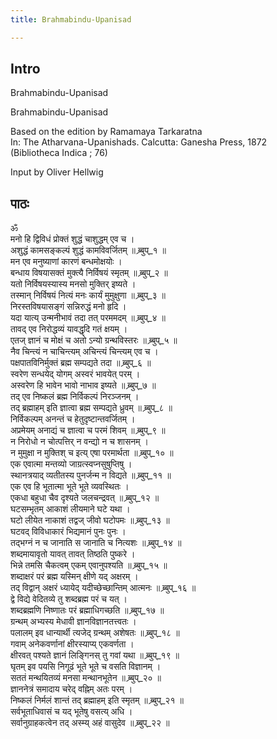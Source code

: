 ```yaml
---
title: Brahmabindu-Upanisad

---
```

## Intro
  
  
  
  
Brahmabindu-Upanisad  
  
  
  
  
Brahmabindu-Upanisad  
  
Based on the edition by Ramamaya Tarkaratna  
In: The Atharvana-Upanishads.  Calcutta: Ganesha Press, 1872  
(Bibliotheca Indica ; 76)  
  
Input by Oliver Hellwig  
  
  
  
  


## पाठः
  
  
  
  
  
  
  
ॐ  
मनो हि द्विविधं प्रोक्तं शुद्धं चाशुद्धम् एव च  ।  
अशुद्धं कामसङ्कल्पं शुद्धं कामविवर्जितम्  ॥ ब्र्बुप्_१ ॥  
मन एव मनुष्याणां कारणं बन्धमोक्षयोः  ।  
बन्धाय विषयासक्तं मुक्त्यै निर्विषयं स्मृतम्  ॥ ब्र्बुप्_२ ॥  
यतो निर्विषयस्यास्य मनसो मुक्तिर् इष्यते  ।  
तस्मान् निर्विषयं नित्यं मनः कार्यं मुमुक्षुणा  ॥ ब्र्बुप्_३ ॥  
निरस्तविषयासङ्गं सन्निरुद्धं मनो हृदि  ।  
यदा यात्य् उन्मनीभावं तदा तत् परममदम्  ॥ ब्र्बुप्_४ ॥  
तावद् एव निरोद्धव्यं यावद्धृदि गतं क्षयम्  ।  
एतज् ज्ञानं च मोक्षं च अतो ऽन्यो ग्रन्थविस्तरः  ॥ ब्र्बुप्_५ ॥  
नैव चिन्त्यं न चाचिन्त्यम् अचिन्त्यं चिन्त्यम् एव च  ।  
पक्षपातविनिर्मुक्तं ब्रह्म सम्पद्यते तदा  ॥ ब्र्बुप्_६ ॥  
स्वरेण सन्धयेद् योगम् अस्वरं भावयेत् परम्  ।  
अस्वरेण हि भावेन भावो नाभाव इष्यते  ॥ ब्र्बुप्_७ ॥  
तद् एव निष्कलं ब्रह्म निर्विकल्पं निरञ्जनम्  ।  
तद् ब्रह्माहम् इति ज्ञात्वा ब्रह्म सम्पद्यते ध्रुवम्  ॥ ब्र्बुप्_८ ॥  
निर्विकल्पम् अनन्तं च हेतुदृष्टान्तवर्जितम्  ।  
अप्रमेयम् अनाद्यं च ज्ञात्वा च परमं शिवम्  ॥ ब्र्बुप्_९ ॥  
न निरोधो न चोत्पत्तिर् न वन्द्यो न च शासनम्  ।  
न मुमुक्षा न मुक्तिश् च इत्य् एषा परमार्थता  ॥ ब्र्बुप्_१० ॥  
एक एवात्मा मन्तव्यो जाग्रत्स्वप्नसुषुप्तिषु  ।  
स्थानत्रयाद् व्यतीतस्य पुनर्जन्म न विद्यते  ॥ ब्र्बुप्_११ ॥  
एक एव हि भूतात्मा भूते भूते व्यवस्थितः  ।  
एकधा बहुधा चैव दृश्यते जलचन्द्रवत्  ॥ ब्र्बुप्_१२ ॥  
घटसम्भृतम् आकाशं लीयमाने घटे यथा  ।  
घटो लीयेत नाकाशं तद्वज् जीवो घटोपमः  ॥ ब्र्बुप्_१३ ॥  
घटवद् विविधाकारं भिद्यमानं पुनः पुनः  ।  
तद्भग्नं न च जानाति स जानाति च नित्यशः  ॥ ब्र्बुप्_१४ ॥  
शब्दमायावृतो यावत् तावत् तिष्ठति पुष्करे  ।  
भिन्ने तमसि चैकत्वम् एकम् एवानुपश्यति  ॥ ब्र्बुप्_१५ ॥  
शब्दाक्षरं परं ब्रह्म यस्मिन् क्षीणे यद् अक्षरम्  ।  
तद् विद्वान् अक्षरं ध्यायेद् यदीच्छेच्छान्तिम् आत्मनः  ॥ ब्र्बुप्_१६ ॥  
द्वे विद्ये वेदितव्ये तु शब्दब्रह्म परं च यत्  ।  
शब्दब्रह्मणि निष्णातः परं ब्रह्माधिगच्छति  ॥ ब्र्बुप्_१७ ॥  
ग्रन्थम् अभ्यस्य मेधावी ज्ञानविज्ञानतत्त्वतः  ।  
पलालम् इव धान्यार्थी त्यजेद् ग्रन्थम् अशेषतः  ॥ ब्र्बुप्_१८ ॥  
गवाम् अनेकवर्णानां क्षीरस्याप्य् एकवर्णता  ।  
क्षीरवत् पश्यते ज्ञानं लिङ्गिनस् तु गवां यथा  ॥ ब्र्बुप्_१९ ॥  
घृतम् इव पयसि निगूढं भूते भूते च वसति विज्ञानम्  ।  
सततं मन्थयितव्यं मनसा मन्थानभूतेन  ॥ ब्र्बुप्_२० ॥  
ज्ञाननेत्रं समादाय चरेद् वह्निम् अतः परम्  ।  
निष्कलं निर्मलं शान्तं तद् ब्रह्माहम् इति स्मृतम्  ॥ ब्र्बुप्_२१ ॥  
सर्वभूताधिवासं च यद् भूतेषु वसत्य् अधि  ।  
सर्वानुग्राहकत्वेन तद् अस्म्य् अहं वासुदेव  ॥ ब्र्बुप्_२२ ॥  
  
  
  
  
